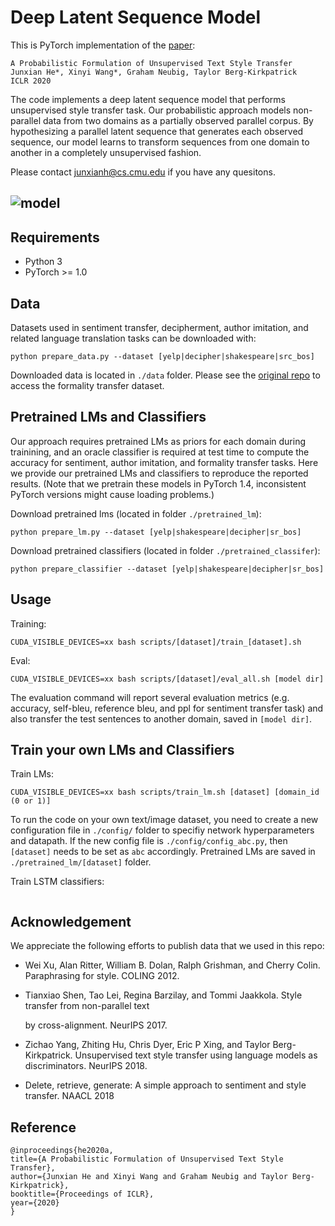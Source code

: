 # Deep Latent Sequence Model
This is PyTorch implementation of the [paper](https://arxiv.org/abs/2002.03912): 

```
A Probabilistic Formulation of Unsupervised Text Style Transfer
Junxian He*, Xinyi Wang*, Graham Neubig, Taylor Berg-Kirkpatrick
ICLR 2020
```

The code implements a deep latent sequence model that performs unsupervised style transfer task. Our probabilistic approach models non-parallel data from two domains as a partially observed parallel corpus. By hypothesizing a parallel latent sequence that generates each observed sequence, our model learns to transform sequences from one domain to another in a completely unsupervised fashion.

Please contact junxianh@cs.cmu.edu if you have any quesitons.

## ![model](/Users/jxhe/Dropbox/Projects/TextStyleTransfer/images/model.png)

## Requirements

* Python 3
* PyTorch >= 1.0

## Data
Datasets used in sentiment transfer, decipherment, author imitation, and related language translation tasks  can be downloaded with:
```
python prepare_data.py --dataset [yelp|decipher|shakespeare|src_bos]
```
Downloaded data is located in `./data` folder. Please see the [original repo](https://github.com/raosudha89/GYAFC-corpus) to access the formality transfer dataset.

## Pretrained LMs and Classifiers
Our approach requires pretrained LMs as priors for each domain during trainining, and an oracle classifier is required at test time to compute the accuracy for sentiment, author imitation, and formality transfer tasks. Here we provide our pretrained LMs and classifiers to reproduce the reported results. (Note that we pretrain these models in PyTorch 1.4, inconsistent PyTorch versions might cause loading problems.)

Download pretrained lms (located in folder `./pretrained_lm`):
```
python prepare_lm.py --dataset [yelp|shakespeare|decipher|sr_bos]
```

Download pretrained classifiers (located in folder `./pretrained_classifer`):
```
python prepare_classifier --dataset [yelp|shakespeare|decipher|sr_bos]
```

## Usage
Training:
```
CUDA_VISIBLE_DEVICES=xx bash scripts/[dataset]/train_[dataset].sh
```

Eval:
```
CUDA_VISIBLE_DEVICES=xx bash scripts/[dataset]/eval_all.sh [model dir]
```

The evaluation command will report several evaluation metrics (e.g. accuracy, self-bleu, reference bleu, and ppl for sentiment transfer task) and also transfer the test sentences to another domain, saved in `[model dir]`.



## Train your own LMs and Classifiers

Train LMs:

```
CUDA_VISIBLE_DEVICES=xx bash scripts/train_lm.sh [dataset] [domain_id (0 or 1)]
```

To run the code on your own text/image dataset, you need to create a new configuration file in `./config/` folder to specifiy network hyperparameters and datapath. If the new config file is `./config/config_abc.py`, then `[dataset]` needs to be set as `abc` accordingly. Pretrained LMs are saved in `./pretrained_lm/[dataset]` folder.



Train LSTM classifiers:

```

```




## Acknowledgement

We appreciate the following efforts to publish data that we used in this repo:

* Wei Xu, Alan Ritter, William B. Dolan, Ralph Grishman, and Cherry Colin. Paraphrasing for style. COLING 2012.

* Tianxiao Shen, Tao Lei, Regina Barzilay, and Tommi Jaakkola. Style transfer from non-parallel text

  by cross-alignment. NeurIPS 2017.

* Zichao Yang, Zhiting Hu, Chris Dyer, Eric P Xing, and Taylor Berg-Kirkpatrick. Unsupervised text style transfer using language models as discriminators. NeurIPS 2018.

* Delete, retrieve, generate: A simple approach to sentiment and style transfer. NAACL 2018



## Reference

```
@inproceedings{he2020a,
title={A Probabilistic Formulation of Unsupervised Text Style Transfer},
author={Junxian He and Xinyi Wang and Graham Neubig and Taylor Berg-Kirkpatrick},
booktitle={Proceedings of ICLR},
year={2020}
}
```
